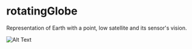 # rotatingGlobe
Representation of Earth with a point, low satellite and its sensor's vision.

![Alt Text](earth_rotation_576_50.gif)
